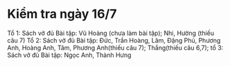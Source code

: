 # Kiểm tra ngày 16/7
Tổ 1:
Sách vở đủ
Bài tập: Vũ Hoàng (chưa làm bài tập); Nhi, Hường (thiếu câu 7)
Tổ 2:
Sách vở đủ
Bài tập: Đức, Trần Hoàng, Lâm, Đặng Phú, Phương Anh, Hoàng Anh, Tâm, Phương Anh(thiếu  câu 7); Thắng(thiếu câu 6,7);
tổ 3:
Sách vở đủ
Bài tập: Ngọc Anh, Thành Hưng